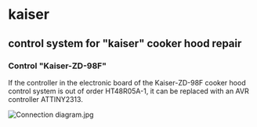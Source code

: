# kaiser
## control system for "kaiser" cooker hood repair
### Control "Kaiser-ZD-98F"

If the controller in the electronic board of the Kaiser-ZD-98F cooker hood control system is out of order HT48R05A-1, it can be replaced with an AVR controller ATTINY2313.

![Сonnection diagram](https://drive.google.com/file/d/1sNB6N5g_F_TSC47M6EY2W4_zE1dx-25i/view?usp=sharing).jpg
